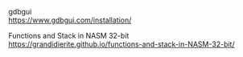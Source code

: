 gdbgui  
https://www.gdbgui.com/installation/

Functions and Stack in NASM 32-bit  
https://grandidierite.github.io/functions-and-stack-in-NASM-32-bit/